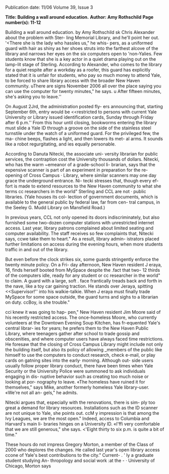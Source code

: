 Publication date: 11/06
Volume 39, Issue 3

**Title: Building a wall around education.**
**Author: Amy Rothschild**
**Page number(s): 11-12**

Building a wall around education. 
by Amy Rothschild 
sk Chris Alexander about the problem with Ster-
ling Memorial Library, and he'll point her out. 
'<There she is 
the lady who hassles us," he whis-
pers, as a uniformed guard with hair as shiny as her shoes 
struts into the farthest alcove of the library and narrows 
her eyes on the six computers open to 'non-Yalies. Few 
students know that she is a key actor in a quiet drama 
playing out on the lamp-lit stage of Sterling. According 
to Alexander, who comes to the library for a quiet respite 
after a workday as a roofer, this guard has explicitly stated 
that it is unfair for students, who pay so much money 
to attend Yale, to be forced to share library access with 
the broader New Haven community. uThere are signs 
November 2006 
all over the place saying you can use the computer 
for twenty minutes," he says. u After fifteen minutes, 
she's asking you to leave.'' 

On August 2Jrd, the administration posted fly-
ers announcing that, starting September 6th, entry 
would be <<restricted to persons with current Yale 
University or Library issued identification cards, 
Sunday through Friday after 6 p.m.'' From this 
hour until closing, bookworms entering the library 
must slide a Yale ID through a groove on the side 
of the stainless steel turnstile under the watch of a 
uniformed guard. For the privileged few, the ma-
chine beeps, flashes a light, and then lowers its met-
al arms. It sounds like a robot regurgitating, and ies 
equally personable. 

According to Danuta Nitecki, the associate uni-
versity librarian for public services, the contraption 
cost the University thousands of dollars. Nitecki, 
who has the warm ~emeanor of a grade-school li-
brarian, says that the expensive scanner is part of 
an experiment in preparation for the re-opening 
of Cross Campus · Library, where 
similar scanners may one day grace 
the underground entrance. 
Ni-
tecki stresses that, though every ef-
fort is made to extend resources to 
the New Haven community to 
what she terms cc researchers in the 
world" Sterling and CCL are not 
· public libraries. (Yale houses its col-
lection of government documents, 
which is available to the general 
public by federal law, far from cen-
tral campus, in the Seeley G. Mudd 
Library on Mansfield Road.) 

In previous years, CCL not only 
opened its doors indiscriminately, 
but also furnished some two-dozen 
computer stations with unrestricted 
internet access. Last year, library 
patrons complained about limited 
seating and computer availability. 
The staff receives so few complaints 
that, Nitecki says, ccwe take them to 
heart." As a result, library admin-
istrators placed further limitations 
on access during the evening hours, 
when more students traffic in and 
out of the library. 

But even before the clock strikes 
six, some guards stringently enforce 
the twenty minute policy. On a Fri-
day afternoon, New Haven resident 
J eraya, 16, finds herself booted from 
MySpace despite the .fact that two-
12 
thirds of the computers idle, ready 
for any student or cc researcher in 
the world" to claim. A guard with 
a large, soft . face frantically treads 
back and forth in the nave, like a toy 
car gaining traction. He stands over 
Jeraya, spitting <<Supervisor!'' into 
his walkie-talkie. When J eraya must 
finally trade MySpace for some 
space outside, the guard turns and 
sighs to a librarian on duty. ccBoy, is 
she trouble." 

cci knew it was going to hap-
pen," New Haven resident Jim 
Moore said of his recently restricted 
access. The once-homeless Moore, 
who currently volunteers at the 
Downtown Evening Soup Kitchen, 
has fr-equented Yale's central librar-
ies for years; he prefers them to the 
New Haven Public Library, where 
teenagers gather after school to 
trade gossip and obscenities, and 
where computer users have always 
faced time restrictions. He foresaw 
that the closing of Cross Campus 
Library might include not only the 
building itself, but also its policy 
of allowing _members of the public 
like himself to use the computers 
to conduct research, check e-mail, 
or play cards on gatning sites into 
the early· morning. Although out-
side users usually follow proper 
library conduct, there have been 
times when Yale Security or the 
University Police were summoned 
to ask individuals engaging in dis-
ruptive behavior such as creating 
too much noise or looking at por-
nography to leave. «The homeless 
have ruined it for themselves," says 
Mike, another formerly homeless 
Yale library-user. «We're not all an-
gels," he admits. 

Nitecki argues that, especially 
with the renovations, there is sim-
ply too great a demand for library 
resources. Installations such as the 
ID scanner are not unique to Yale, 
she points out. ccM y impression is 
that among the Ivy Leagues, we are 
the most open." Indeed, access to 
Columbia and Harvard's main li-
braries hinges on a University ID. 
«I'ffi very comfortable that we are 
still generous," she says. <'Eight 
thirty to six p.m. is quite a bit 
of time." 

These hours do not irnpress 
Gregory Morton, a member of the 
Class of 2000 who deplores the 
changes. He called last year's open 
library access ccone of Yale's best 
contributions to the city." Current-
. '
ly a graduate student studying An-
thropology and social work :at the - · 
University of Chicago, Morton says